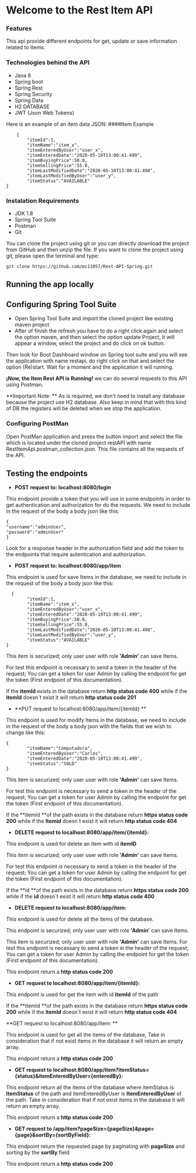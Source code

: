 # **Welcome to the Rest Item API**
### Features
This api provide different endpoints for get, update or save information related to Items.
### Technologies behind the API
- Java 8
- Spring boot
- Spring Rest
- Spring Security
- Spring Data
- H2 DATABASE
- JWT (Json Web Tokens)

Here is an example of an item data JSON:
####Item Example

        {
            "itemId":1,
            "itemName":"item_x",
            "itemEnteredByUser":"user_x",
            "itemEnteredDate":"2020-05-10T13:00:41.499",
            "itemBuyingPrice":50.0,
            "itemSellingPrice":55.0,
            "itemLastModifiedDate":"2020-05-10T13:00:41.498",
            "itemLastModifiedByUser":"user_y",
            "itemStatus":"AVAILABLE"
    }

###  Instalation Requirements
- JDK 1.8
- Spring Tool Suite
- Postman
- Git

You can clone the project using git or you can directly download the project from GitHub and then unzip the file. If you want to clone the project using git, please open the terminal and type:

`git clone https://github.com/mc11057/Rest-API-Spring.git`
## Running the app locally
## Configuring Spring Tool Suite
- Open Spring Tool Suite and import the cloned project like existing maven project
- After of finish the refresh you have to do a right click again and select the option maven, and then select the option update Project, it will appear a window, select the project and do click on ok button. 

Then look for Boot Dashboard window on Spring tool suite and you will see the application with name restapi, do right click on that and select the option (Re)start. Wait for a moment and the application it will running.

**¡Now, the Item Rest API is Running!**  we can do several requests to this API using Postman.

**Important Note: ** As is required, we don't need to install any database because the project use H2 database. Also keep in mind that with this kind of DB the registers will be deleted when we stop the application.

### Configuring PostMan 
Open PostMan application and press the button import and select the file which is located under the cloned project restAPI with name RestItemApi.postman_collection.json. This file contains all the requests of the API.

## Testing the endpoints

- **POST request to: localhost:8080/login**

This endpoint provide a token that you will use in some endpoints in order to get authentication and authorization for do the requests. We need to include in the request of  the body  a body json like this:

    {
    "username":"adminUser",
    "password":"adminUser"
    }

Look for a response header in the authorization field and add the token to the endpoints that require autentication and authorization.

- **POST request to: localhost:8080/app/item** 

This endpoint is used for save Items in the database, we need to include in the request of  the body  a body json like this:

      {
            "itemId":1,
            "itemName":"item_x",
            "itemEnteredByUser":"user_x",
            "itemEnteredDate":"2020-05-10T13:00:41.499",
            "itemBuyingPrice":50.0,
            "itemSellingPrice":55.0,
            "itemLastModifiedDate":"2020-05-10T13:00:41.498",
            "itemLastModifiedByUser":"user_y",
            "itemStatus":"AVAILABLE"
    }

This item is securized; only user user with role **'Admin'** can save Items.

For test this endpoint is necessary to send a token in the header of the request; You can get a token for user Admin by calling the endpoint  for get the token (First endpoint of this documentation).

If the **itemId** exists in the database return **http status code 400** while if the **itemId** doesn´t exist it will return **http status code 201**

- **PUT request to localhost:8080/app/item/{itemId} **

This endpoint is used for modify Items in the database, we need to include in the request of  the body  a body json with the fields that we wish to change like this:

    {
            "itemName":"Computadora",
            "itemEnteredByUser":"Carlos",
            "itemEnteredDate":"2020-05-10T13:00:41.499",
            "itemStatus":"SOLD"
    }

This item is securized; only user user with role **'Admin'** can save Items.

For test this endpoint is necessary to send a token in the header of the request; You can get a token for user Admin by calling the endpoint  for get the token (First endpoint of this documentation).

If the **itemId **of the path exists in the database return **https status code 200** while if the **Itemid** doesn´t exist it will return **http status code 404**

- **DELETE request to localhost:8080/app/item/{itemId}:**

This endpoint is used for delete an item with id **itemID**

This item is securized; only user user with role **'Admin'** can save Items.

For test this endpoint is necessary to send a token in the header of the request; You can get a token for user Admin by calling the endpoint  for get the token (First endpoint of this documentation).

If the **id **of the path exists in the database return **https status code 200** while if the **id** doesn´t exist it will return **http status code 400**

- **DELETE request to localhost:8080/app/item:**

This endpoint is used for delete all the items of the database.

This endpoint is securized; only user user with role **'Admin'** can save Items.

This item is securized; only user user with role **'Admin'** can save Items.
For test this endpoint is necessary to send a token in the header of the request; You can get a token for user Admin by calling the endpoint  for get the token (First endpoint of this documentation).

This endpoint return a **http status code 200**

- **GET request to localhost:8080/app/item/{itemId}:**

This endpoint is used for get the item with id **itemId** of the path

If the **itemId **of the path exists in the database return **https status code 200** while if the **itemId** doesn´t exist it will return **http status code 404**

**GET request to localhost:8080/app/item: **

This endpoint is used for get all the items of the database, Take in consideration that if not exist items in the database it will return an empty array.

This endpoint return a **http status code 200**

- **GET request to localhost:8080/app/item?itemStatus={status}&itemEnteredByUser={enteredBy}:**

This endpoint return all the items of the database where itemStatus is **ItemStatus** of the path and itemEnteredByUser is **ItemEnteredByUser** of the path. Take in consideration that if not exist items in the database it will return an empty array.

This endpoint return a **http status code 200**

- **GET request to /app/item?pageSize={pageSize}&page={page}&sortBy={sortByField}:**

This endpoint return  the requested page by paginating with **pageSize** and sorting by the **sortBy** field

This endpoint return a **http status code 200**

